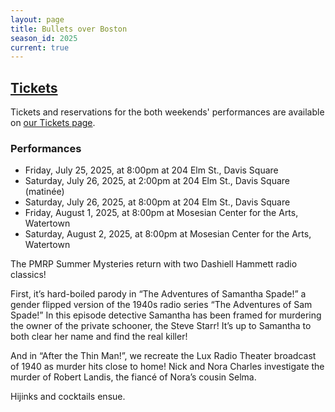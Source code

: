 ```yaml
---
layout: page
title: Bullets over Boston
season_id: 2025
current: true
---
```

## [Tickets](/tickets)
Tickets and reservations for the both weekends' performances are available on [our Tickets page](/tickets).

### Performances
- Friday, July 25, 2025, at 8:00pm at 204 Elm St., Davis Square
- Saturday, July 26, 2025, at 2:00pm at 204 Elm St., Davis Square (matinée)
- Saturday, July 26, 2025, at 8:00pm at 204 Elm St., Davis Square
- Friday, August 1, 2025, at 8:00pm at Mosesian Center for the Arts, Watertown
- Saturday, August 2, 2025, at 8:00pm at Mosesian Center for the Arts, Watertown

The PMRP Summer Mysteries return with two Dashiell Hammett radio classics!

First, it’s hard-boiled parody in “The Adventures of Samantha Spade!” a gender flipped version of the 1940s radio series “The Adventures of Sam Spade!” In this episode detective Samantha has been framed for murdering the owner of the private schooner, the Steve Starr! It’s up to Samantha to both clear her name and find the real killer!

And in “After the Thin Man!”, we recreate the Lux Radio Theater broadcast of 1940 as murder hits close to home! Nick and Nora Charles investigate the murder of Robert Landis, the fiancé of Nora’s cousin Selma.

Hijinks and cocktails ensue.
